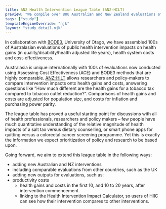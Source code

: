 ```yaml
---
title: ANZ Health Intervention League Table (ANZ-HILT)
preview: "We compile over 800 Australian and New Zealand evaluations of public health intervention to allow comparisons of intervention impacts onto health gains and costs."
tags: ["study"]
templateEngineOverride: "njk"
layout: "study_detail.njk"
---
```


In collaboration with [BODE3](https://www.otago.ac.nz/wellington/departments/publichealth/research/bode3/index.html), University of Otago, we have assembled 100s of Australasian evaluations of public health intervention impacts on health gains (in quality/disability/health adjusted life years), health system costs and cost-effectiveness.

Australasia is unique internationally with 100s of evaluations now conducted using Assessing Cost Effectiveness (ACE) and BODE3 methods that are highly comparable. [ANZ-HILT](https://league-table.shinyapps.io/bode3/) allows researchers and policy-makers to compare intervention impacts onto health gains and costs, answering questions like “How much different are the health gains for a tobacco tax compared to tobacco outlet reduction?”. Comparisons of health gains and costs are adjusted for population size, and costs for inflation and purchasing power parity.

The league table has proved a useful starting point for discussions with all of health professionals, researchers and policy makers – few people have much quantitative understanding of the relative magnitude of health impacts of a salt tax versus dietary counselling, or smart phone apps for quitting versus a colorectal cancer screening programme. Yet this is exactly the information we expect prioritization of policy and research to be based upon.

Going forward, we aim to extend this league table in the following ways:

-   adding new Australian and NZ interventions
-   including comparable evaluations from other countries, such as the UK
-   adding new outputs for evaluations, such as:
-   productivity costs
    -   health gains and costs in the first 10, and 10 to 20 years, after intervention commencement.
    -   linking to the Health Intervention Impact Calculator, so users of HIIC can see how their intervention compares to other interventions.
